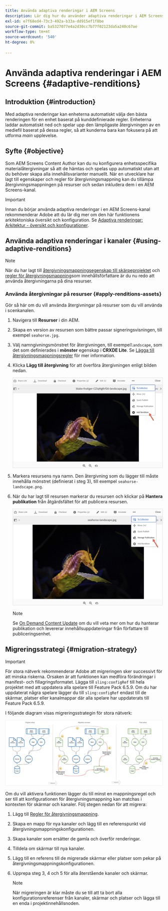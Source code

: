 ```yaml
---
title: Använda adaptiva renderingar i AEM Screens
description: Lär dig hur du använder adaptiva renderingar i AEM Screens.
exl-id: e7f68ed4-73c3-492a-b33a-dd915ef1f8be
source-git-commit: ba5327077e4a2d30cc7b77f02123da5a240c67ae
workflow-type: tm+mt
source-wordcount: '540'
ht-degree: 0%

---
```


# Använda adaptiva renderingar i AEM Screens {#adaptive-renditions}

## Introduktion {#introduction}

Med adaptiva renderingar kan enheterna automatiskt välja den bästa renderingen för en enhet baserat på kunddefinierade regler. Enheterna laddar automatiskt ned och spelar upp den lämpligaste återgivningen av en mediefil baserat på dessa regler, så att kunderna bara kan fokusera på att utforma *main* upplevelse.

## Syfte {#objective}

Som AEM Screens Content Author kan du nu konfigurera enhetsspecifika materialåtergivningar så att de hämtas och spelas upp automatiskt utan att du behöver skapa alla innehållsvarianter manuellt.
När en utvecklare har lagt till egenskaper och regler för återgivningsmappning kan du tillämpa återgivningsmappningen på resurser och sedan inkludera dem i en AEM Screens-kanal.

>[!IMPORTANT]
>Innan du börjar använda adaptiva renderingar i en AEM Screens-kanal rekommenderar Adobe att du lär dig mer om den här funktionens arkitektoniska översikt och konfiguration. Se [Adaptiva renderingar: Arkitektur - översikt och konfigurationer](/help/user-guide/adaptive-renditions.md).

## Använda adaptiva renderingar i kanaler {#using-adaptive-renditions}

>[!NOTE]
>När du har lagt till [återgivningsmappningsegenskap till skärpeprojektet](/help/user-guide/adaptive-renditions.md#rendition-mapping-new) och [regler för återgivningsmappning](/help/user-guide/adaptive-renditions.md#add-rendition-mapping-rules)som innehållsförfattare är du nu redo att använda återgivningarna på dina resurser.

### Använda återgivningar på resurser {#apply-renditions-assets}

Gör så här om du vill använda återgivningar på resurser som du vill använda i scenkanalen.

1. Navigera till **Resurser** i din AEM.
1. Skapa en version av resursen som bättre passar signeringsvisningen, till exempel `seahorse.jpg`.
1. Välj namngivningsmönstret för återgivningen, till exempel`landscape`, som det som definierades i **mönster** egenskap i **CRXDE Lite**. Se [Lägga till återgivningsmappningsregler](/help/user-guide/adaptive-renditions.md#add-rendition-mapping-rules) för mer information.
1. Klicka **Lägg till återgivning** för att överföra återgivningen enligt bilden nedan.

   ![bild](/help/user-guide/assets/adaptive-renditions/manage-pub-asset2.png)

1. Markera resursens nya namn. Den återgivning som du lägger till måste innehålla mönstret (definierat i steg 3), till exempel `seahorse-landscape.png`.
1. När du har lagt till resursen markerar du resursen och klickar på **Hantera publikation** från åtgärdsfältet för att publicera resursen.

   ![bild](/help/user-guide/assets/adaptive-renditions/manage-pub-asset1.png)

   >[!NOTE]
   >Se [On Demand Content Update](https://experienceleague.adobe.com/en/docs/experience-manager-screens/user-guide/authoring/content-updates/on-demand-content) om du vill veta mer om hur du hanterar publikation och levererar innehållsuppdateringar från författare till publiceringsenhet.

## Migreringsstrategi {#migration-strategy}

>[!IMPORTANT]
>För stora nätverk rekommenderar Adobe att migreringen sker successivt för att minska riskerna. Orsaken är att funktionen kan medföra förändringar i manifest- och fillagringsformatet. Lägga till `sling:configRef` till hela projektet med att uppdatera alla spelare till Feature Pack 6.5.9. Om du har uppdaterat några spelare lägger du till `sling:configRef` endast till de skärmar, platser eller kanalmappar där alla spelare har uppdaterats till Feature Pack 6.5.9.

I följande diagram visas migreringsstrategin för stora nätverk:

![bild](/help/user-guide/assets/adaptive-renditions/migration-strategy1.png)

Om du vill aktivera funktionen lägger du till minst en mappningsregel och ser till att konfigurationen för återgivningsmappning kan matchas i kontexten för skärmar och kanaler. Följ stegen nedan för att migrera:

1. Lägg till [Regler för återgivningsmappning](/help/user-guide/adaptive-renditions.md).
1. Skapa en mapp för nya kanaler och lägg till en referenspunkt vid återgivningsmappningskonfigurationen.
1. Skapa kanaler som ersätter de gamla och överför renderingar.
1. Tilldela om skärmar till nya kanaler.
1. Lägg till en referens till de migrerade skärmar eller platser som pekar på återgivningsmappningskonfigurationen.
1. Upprepa steg 3, 4 och 5 för alla återstående kanaler och skärmar.

   >[!NOTE]
   >När migreringen är klar måste du se till att ta bort alla konfigurationsreferenser från kanaler, skärmar och platser och lägga till en enda i projektinnehållsnoden.
